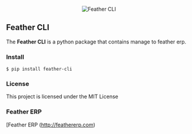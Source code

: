 
<p  align="center">

<img  src="https://i.ibb.co/30LNpQz/feather-icon-1.png"  alt="Feather CLI"  border="0"/>

</p>

  

## Feather CLI

  

The **Feather CLI** is a python package that contains manage to feather erp.


### Install
```
$ pip install feather-cli
```

### License

  

This project is licensed under the MIT License

  
  

### Feather ERP

  

[Feather ERP (http://feathererp.com)